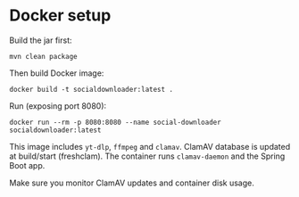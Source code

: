 # Docker setup

Build the jar first:

```
mvn clean package
```

Then build Docker image:

```
docker build -t socialdownloader:latest .
```

Run (exposing port 8080):

```
docker run --rm -p 8080:8080 --name social-downloader socialdownloader:latest
```

This image includes `yt-dlp`, `ffmpeg` and `clamav`. ClamAV database is updated at build/start (freshclam). The container runs `clamav-daemon` and the Spring Boot app.

Make sure you monitor ClamAV updates and container disk usage.
